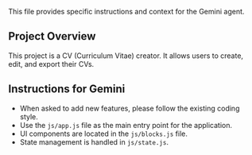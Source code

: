 This file provides specific instructions and context for the Gemini agent.

## Project Overview

This project is a CV (Curriculum Vitae) creator. It allows users to create, edit, and export their CVs.

## Instructions for Gemini

- When asked to add new features, please follow the existing coding style.
- Use the `js/app.js` file as the main entry point for the application.
- UI components are located in the `js/blocks.js` file.
- State management is handled in `js/state.js`.

